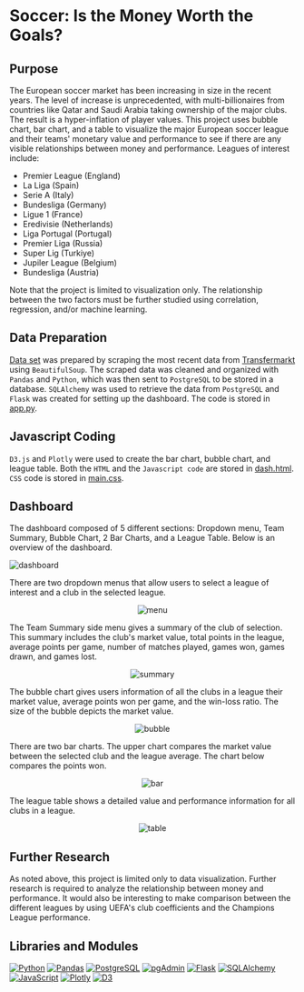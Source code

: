 # Soccer: Is the Money Worth the Goals?

## Purpose

The European soccer market has been increasing in size in the recent years. The level of increase is unprecedented, with multi-billionaires from countries like Qatar and Saudi Arabia taking ownership of the major clubs. The result is a hyper-inflation of player values.
This project uses bubble chart, bar chart, and a table to visualize the major European soccer league and their teams' monetary value and performance to see if there are any visible relationships between money and performance.
Leagues of interest include:
- Premier League (England)
- La Liga (Spain)
- Serie A (Italy)
- Bundesliga (Germany)
- Ligue 1 (France)
- Eredivisie (Netherlands)
- Liga Portugal (Portugal)
- Premier Liga (Russia)
- Super Lig (Turkiye)
- Jupiler League (Belgium)
- Bundesliga (Austria)

Note that the project is limited to visualization only. The relationship between the two factors must be further studied using correlation, regression, and/or machine learning.

## Data Preparation

[Data set](https://github.com/ericyang91/Soccer_Is_the_Money_Worth_the_Goals/blob/main/data_scrape.ipynb) was prepared by scraping the most recent data from [Transfermarkt](https://www.transfermarkt.us/) using `BeautifulSoup`. The scraped data was cleaned and organized with `Pandas` and `Python`, which was then sent to `PostgreSQL` to be stored in a database. `SQLAlchemy` was used to retrieve the data from `PostgreSQL` and `Flask` was created for setting up the dashboard. The code is stored in [app.py](https://github.com/ericyang91/Soccer_Is_the_Money_Worth_the_Goals/blob/main/app.py).

## Javascript Coding

`D3.js` and `Plotly` were used to create the bar chart, bubble chart, and league table. Both the `HTML` and the `Javascript code` are stored in [dash.html](https://github.com/ericyang91/Soccer_Is_the_Money_Worth_the_Goals/blob/main/templates/dash.html). `CSS` code is stored in [main.css](https://github.com/ericyang91/Soccer_Is_the_Money_Worth_the_Goals/blob/main/static/main.css).

## Dashboard

The dashboard composed of 5 different sections: Dropdown menu, Team Summary, Bubble Chart, 2 Bar Charts, and a League Table. Below is an overview of the dashboard.

![dashboard](https://github.com/ericyang91/Soccer_Is_the_Money_Worth_the_Goals/blob/main/captures/dash.jpg)

There are two dropdown menus that allow users to select a league of interest and a club in the selected league.

<p align="center">
  <img src="https://github.com/ericyang91/Soccer_Is_the_Money_Worth_the_Goals/blob/main/captures/dashboard.jpg" alt="menu"/>
</p>

The Team Summary side menu gives a summary of the club of selection. This summary includes the club's market value, total points in the league, average points per game, number of matches played, games won, games drawn, and games lost.

<p align="center">
  <img src="https://github.com/ericyang91/Soccer_Is_the_Money_Worth_the_Goals/blob/main/captures/teamsummary.jpg" alt="summary"/>
</p>

The bubble chart gives users information of all the clubs in a league their market value, average points won per game, and the win-loss ratio. The size of the bubble depicts the market value.

<p align="center">
  <img src="https://github.com/ericyang91/Soccer_Is_the_Money_Worth_the_Goals/blob/main/captures/bubble.jpg" alt="bubble"/>
</p>

There are two bar charts. The upper chart compares the market value between the selected club and the league average. The chart below compares the points won.

<p align="center">
  <img src="https://github.com/ericyang91/Soccer_Is_the_Money_Worth_the_Goals/blob/main/captures/bar.jpg" alt="bar"/>
</p>

The league table shows a detailed value and performance information for all clubs in a league.

<p align="center">
  <img src="https://github.com/ericyang91/Soccer_Is_the_Money_Worth_the_Goals/blob/main/captures/table.jpg" alt="table"/>
</p>

## Further Research

As noted above, this project is limited only to data visualization. Further research is required to analyze the relationship between money and performance. It would also be interesting to make comparison between the different leagues by using UEFA's club coefficients and the Champions League performance.

## Libraries and Modules
[![Python](https://img.shields.io/badge/-Python-3776AB?logo=python&logoColor=white&style=flat)](https://www.python.org/)
[![Pandas](https://img.shields.io/badge/-Pandas-150458?logo=pandas&logoColor=white&style=flat)](https://pandas.pydata.org/)
[![PostgreSQL](https://img.shields.io/badge/-PostgreSQL-336791?logo=postgresql&logoColor=white&style=flat)](https://www.postgresql.org/)
[![pgAdmin](https://img.shields.io/badge/-pgAdmin-336791?logo=postgresql&logoColor=white&style=flat)](https://www.pgadmin.org/)
[![Flask](https://img.shields.io/badge/-Flask-000000?logo=flask&logoColor=white&style=flat)](https://flask.palletsprojects.com/)
[![SQLAlchemy](https://img.shields.io/badge/-SQLAlchemy-1C2833?logo=sqlalchemy&logoColor=white&style=flat)](https://www.sqlalchemy.org/)
[![JavaScript](https://img.shields.io/badge/-JavaScript-F7DF1E?logo=javascript&logoColor=black&style=flat)](https://www.javascript.com/)
[![Plotly](https://img.shields.io/badge/-Plotly-3F4F75?logo=plotly&logoColor=white&style=flat)](https://plotly.com/)
[![D3](https://img.shields.io/badge/-D3-F9A03C?logo=d3.js&logoColor=white&style=flat)](https://d3js.org/)
